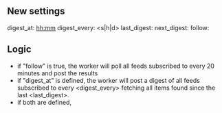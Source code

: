 New settings
------------
digest_at: <hh:mm>
digest_every: <int> <s|h|d>
last_digest: <time>
next_digest: <time>
follow: <bool>

Logic
-----
- if "follow" is true, the worker will poll all feeds subscribed to every 20 minutes and post the results
- if "digest_at" is defined, the worker will post a digest of all feeds subscribed to every <digest_every> fetching all items found since the last <last_digest>.
- if both are defined, 
